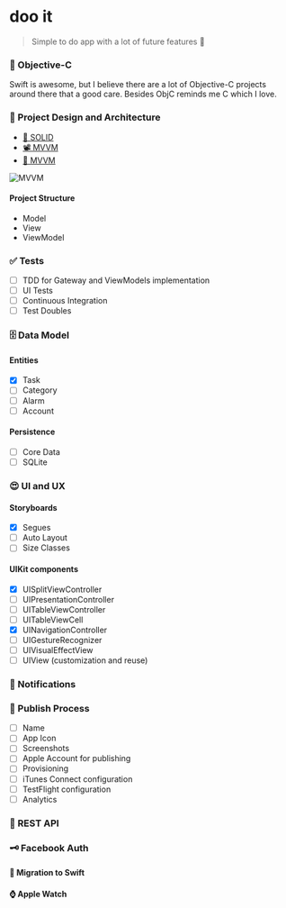 # doo it
>Simple to do app with a lot of future features 🚀

### 👾 Objective-C
Swift is awesome, but I believe there are a lot of Objective-C projects around there that a good care. Besides ObjC reminds me C which I love.

### 📐 Project Design and Architecture
- <a href="https://en.wikipedia.org/wiki/SOLID_(object-oriented_design)">📄 SOLID</a>
- [📽 MVVM](https://www.youtube.com/watch?v=eP_0O5QeYnc)
- [📄 MVVM](https://www.objc.io/issues/13-architecture/mvvm/)

![MVVM](https://www.objc.io/images/issue-13/mvvm-b27768df.png)

#### Project Structure
- Model
- View
- ViewModel

### ✅ Tests
- [ ] TDD for Gateway and ViewModels implementation
- [ ] UI Tests
- [ ] Continuous Integration
- [ ] Test Doubles

### 🗄 Data Model

#### Entities
- [x] Task
- [ ] Category
- [ ] Alarm
- [ ] Account

#### Persistence
- [ ] Core Data
- [ ] SQLite

### 😍 UI and UX

#### Storyboards
- [x] Segues
- [ ] Auto Layout
- [ ] Size Classes

#### UIKit components
- [x] UISplitViewController
- [ ] UIPresentationController
- [ ] UITableViewController
- [ ] UITableViewCell
- [x] UINavigationController
- [ ] UIGestureRecognizer
- [ ] UIVisualEffectView
- [ ] UIView (customization and reuse)

### 🎈 Notifications

### 📲 Publish Process
- [ ] Name
- [ ] App Icon
- [ ] Screenshots
- [ ] Apple Account for publishing
- [ ] Provisioning
- [ ] iTunes Connect configuration
- [ ] TestFlight configuration
- [ ] Analytics

### 📡 REST API

### 🗝 Facebook Auth

#### 🚠 Migration to Swift

#### ⌚️ Apple Watch
